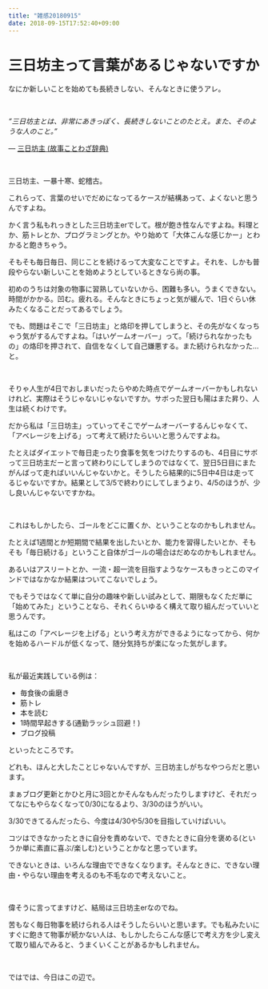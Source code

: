 ```yaml
---
title: "雑感20180915"
date: 2018-09-15T17:52:40+09:00
---
```


# 三日坊主って言葉があるじゃないですか

<!--more-->

なにか新しいことを始めても長続きしない、そんなときに使うアレ。

<br>

*”三日坊主とは、非常にあきっぽく、長続きしないことのたとえ。また、そのような人のこと。”*

― [三日坊主 (故事ことわざ辞典)](http://kotowaza-allguide.com/mi/mikkabouzu.html)

<br>

三日坊主、一暴十寒、蛇稽古。

これらって、言葉のせいでだめになってるケースが結構あって、よくないと思うんですよね。

かく言う私もれっきとした三日坊主erでして。根が飽き性なんですよね。料理とか、筋トレとか、プログラミングとか。やり始めて「大体こんな感じかー」とわかると飽きちゃう。

そもそも毎日毎日、同じことを続けるって大変なことですよ。それを、しかも普段やらない新しいことを始めようとしているときなら尚の事。

初めのうちは対象の物事に習熟していないから、困難も多い。うまくできない。時間がかかる。凹む。疲れる。そんなときにちょっと気が緩んで、1日ぐらい休みたくなることだってあるでしょう。

でも、問題はそこで「三日坊主」と烙印を押してしまうと、その先がなくなっちゃう気がするんですよね。「はいゲームオーバー」って。「続けられなかったもの」の烙印を押されて、自信をなくして自己嫌悪する。また続けられなかった…と。

<br>

そりゃ人生が4日でおしまいだったらやめた時点でゲームオーバーかもしれないけれど、実際はそうじゃないじゃないですか。サボった翌日も陽はまた昇り、人生は続くわけです。

だから私は「三日坊主」っていってそこでゲームオーバーするんじゃなくて、「アベレージを上げる」って考えて続けたらいいと思うんですよね。

たとえばダイエットで毎日走ったり食事を気をつけたりするのも、4日目にサボって三日坊主だーと言って終わりにしてしまうのではなくて、翌日5日目にまたがんばって走ればいいんじゃないかと。そうしたら結果的に5日中4日は走ってるじゃないですか。結果として3/5で終わりにしてしまうより、4/5のほうが、少し良いんじゃないですかね。

<br>

これはもしかしたら、ゴールをどこに置くか、ということなのかもしれません。

たとえば1週間とか短期間で結果を出したいとか、能力を習得したいとか、そもそも「毎日続ける」ということ自体がゴールの場合はだめなのかもしれません。

あるいはアスリートとか、一流・超一流を目指すようなケースもきっとこのマインドではなかなか結果はついてこないでしょう。

でもそうではなくて単に自分の趣味や新しい試みとして、期限もなくただ単に「始めてみた」ということなら、それくらいゆるく構えて取り組んだっていいと思うんです。

私はこの「アベレージを上げる」という考え方ができるようになってから、何かを始めるハードルが低くなって、随分気持ちが楽になった気がします。

<br>

私が最近実践している例は：

* 毎食後の歯磨き
* 筋トレ
* 本を読む
* 1時間早起きする(通勤ラッシュ回避！)
* ブログ投稿

といったところです。

どれも、ほんと大したことじゃないんですが、三日坊主しがちなやつらだと思います。

まぁブログ更新とかひと月に3回とかそんなもんだったりしますけど、それだってなにもやらなくなって0/30になるより、3/30のほうがいい。

3/30できてるんだったら、今度は4/30や5/30を目指していけばいい。

コツはできなかったときに自分を責めないで、できたときに自分を褒める(というか単に素直に喜ぶ/楽しむ)ということかなと思っています。

できないときは、いろんな理由でできなくなります。そんなときに、できない理由・やらない理由を考えるのも不毛なので考えないこと。

<br>

偉そうに言ってますけど、結局は三日坊主erなのでね。

苦もなく毎日物事を続けられる人はそうしたらいいと思います。でも私みたいにすぐに飽きて物事が続かない人は、もしかしたらこんな感じで考え方を少し変えて取り組んでみると、うまくいくことがあるかもしれません。

<br>

ではでは、今日はこの辺で。
